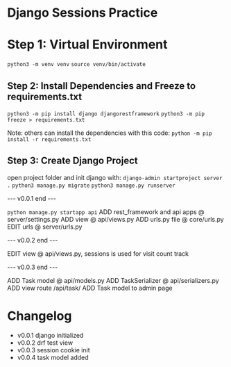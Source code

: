 # Django Sessions Practice

# Step 1: Virtual Environment
`python3 -m venv venv`
`source venv/bin/activate`

## Step 2: Install Dependencies and Freeze to requirements.txt
`python3 -m pip install django djangorestframework`
`python3 -m pip freeze > requirements.txt`

Note: others can install the dependencies with this code: 
`python -m pip install -r requirements.txt`

## Step 3: Create Django Project
open project folder and init django with: 
`django-admin startproject server .`
`python3 manage.py migrate`
`python3 manage.py runserver`

--- v0.0.1 end ---

`python manage.py startapp api`
ADD rest_framework and api apps @ server/settings.py
ADD view @ api/views.py
ADD urls.py file @ core/urls.py
EDIT urls @ server/urls.py

--- v0.0.2 end ---

EDIT view @ api/views.py, sessions is used for visit count track

--- v0.0.3 end ---

ADD Task model @ api/models.py
ADD TaskSerializer @ api/serializers.py
ADD view route /api/task/
ADD Task model to admin page 

# Changelog
* v0.0.1 django initialized
* v0.0.2 drf test view
* v0.0.3 session cookie init
* v0.0.4 task model added
